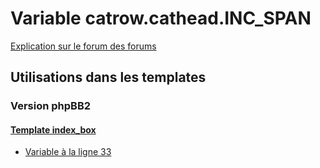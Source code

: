 # Variable catrow.cathead.INC_SPAN
[Explication sur le forum des forums](http://forum.forumactif.com/t294113-listing-des-variables#catrow.cathead.INC_SPAN)

## Utilisations dans les templates

### Version phpBB2

#### [Template index_box](subsilver/index_box.md)
* [Variable à la ligne 33](../subsilver/index_box.tpl#L33)